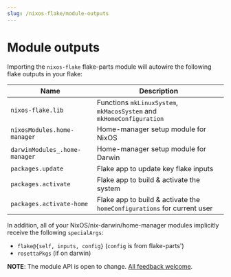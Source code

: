 ```yaml
---
slug: /nixos-flake/module-outputs
---
```


# Module outputs

Importing the `nixos-flake` flake-parts module will autowire the following flake outputs in your flake:

| Name                         | Description                                    |
| ---------------------------- | ---------------------------------------------- |
| `nixos-flake.lib`             | Functions `mkLinuxSystem`, `mkMacosSystem` and `mkHomeConfiguration` |
| `nixosModules.home-manager`  | Home-manager setup module for NixOS            |
| `darwinModules_.home-manager` | Home-manager setup module for Darwin           |
| `packages.update`            | Flake app to update key flake inputs            |
| `packages.activate`          | Flake app to build & activate the system       |
| `packages.activate-home`          | Flake app to build & activate the `homeConfigurations` for current user       |

In addition, all of your NixOS/nix-darwin/home-manager modules implicitly receive the following `specialArgs`:

- `flake@{self, inputs, config}` (`config` is from flake-parts')
- `rosettaPkgs` (if on darwin)

**NOTE**: The module API is open to change. [All feedback welcome](https://github.com/srid/nixos-flake/issues/new).
